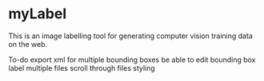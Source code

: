 # myLabel
This is an image labelling tool for generating computer vision training data on the web.

To-do
export xml for multiple bounding boxes
be able to edit bounding box label
multiple files
scroll through files
styling
